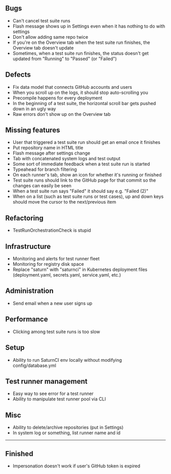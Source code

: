 ## Bugs
- Can't cancel test suite runs
- Flash message shows up in Settings even when it has nothing to do with settings
- Don't allow adding same repo twice
- If you're on the Overview tab when the test suite run finishes, the Overview tab doesn't update
- Sometimes, when a test suite run finishes, the status doesn't get updated from "Running" to "Passed" (or "Failed")

## Defects
- Fix data model that connects GitHub accounts and users
- When you scroll up on the logs, it should stop auto-scrolling you
- Precompile happens for every deployment
- In the beginning of a test suite, the horizontal scroll bar gets pushed down in an ugly way
- Raw errors don't show up on the Overview tab

## Missing features
- User that triggered a test suite run should get an email once it finishes
- Put repository name in HTML title
- Flash message after settings change
- Tab with concatenated system logs and test output
- Some sort of immediate feedback when a test suite run is started
- Typeahead for branch filtering
- On each runner's tab, show an icon for whether it's running or finished
- Test suite runs should link to the GitHub page for that commit so the changes can easily be seen
- When a test suite run says "Failed" it should say e.g. "Failed (2)"
- When on a list (such as test suite runs or test cases), up and down keys should move the cursor to the next/previous item

## Refactoring
- TestRunOrchestrationCheck is stupid

## Infrastructure
- Monitoring and alerts for test runner fleet
- Monitoring for registry disk space
- Replace "saturn" with "saturnci" in Kubernetes deployment files (deployment.yaml, secrets.yaml, service.yaml, etc.)

## Administration
- Send email when a new user signs up

## Performance
- Clicking among test suite runs is too slow

## Setup
- Ability to run SaturnCI env locally without modifying config/database.yml

## Test runner management
- Easy way to see error for a test runner
- Ability to manipulate test runner pool via CLI

## Misc
- Ability to delete/archive repositories (put in Settings)
- In system log or something, list runner name and id

----------------------------------------------------------------

## Finished
- Impersonation doesn't work if user's GitHub token is expired
